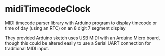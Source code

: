 # midiTimecodeClock
MIDI timecode parser library with Arduino program to display timecode or time of day (using an RTC) on an 8 digit 7 segment display

They provided Arduino sketch uses USB MIDI with an Arduino Micro board, though this could be altered easily to use a Serial UART connection for traditional MIDI input.

